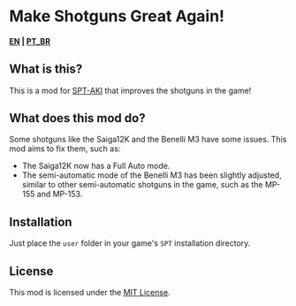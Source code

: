 # Make Shotguns Great Again!

#### [EN](README.md) | [PT_BR](README_BR.md)

## What is this?

This is a mod for [SPT-AKI](https://www.sp-tarkov.com "The main goal of the project is to provide a separate offline single-player experience with ready-to-use progression for the official BSG client. Now you can play Escape From Tarkov while waiting for their servers to come back online, while you're disconnected from the Internet, or if you need to take a break from cheaters.") that improves the shotguns in the game!

## What does this mod do?

Some shotguns like the Saiga12K and the Benelli M3 have some issues. This mod aims to fix them, such as:

- The Saiga12K now has a Full Auto mode.
- The semi-automatic mode of the Benelli M3 has been slightly adjusted, similar to other semi-automatic shotguns in the game, such as the MP-155 and MP-153.

## Installation

Just place the `user` folder in your game's `SPT` installation directory.

## License

This mod is licensed under the [MIT License](LICENSE).
